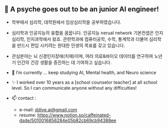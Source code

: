 ## 👋 A psyche goes out to be an junior AI engineer!

<!--
**goldcece/goldcece** is a ✨ _special_ ✨ repository because its `README.md` (this file) appears on your GitHub profile.

Here are some ideas to get you started:
-->

- 학부에서 심리학, 대학원에서 임상심리학을 공부하였습니다.
- 심리학과 인공지능의 융합을 꿈꿉니다. 인공지능 nerual network 기본컨셉은 인지심리학, 인지과학에서 왔죠. 관련학과에 컴퓨터공학, 수학, 통계학과 더불어 심리학을 반드시 편입 시키려는 원대한 인생의 목표를 갖고 있습니다. 
- 관심분야는 뇌 신경인지장애(치매)이며, 여러 의료&바이오 데이터를 연구하여 노년기 인간의 건강 생활을 증진하는 데 기여하고 싶습니다.

- 🌱 I’m currently ... keep studying AI, Mental health, and Neuro science
- ✨ I worked over 10 years as a [school counselor teacher] at all school level. So I can communicate anyone without any difficulties!

- 📫 contact : 
  - e-mail: ddive.ai@gmail.com
  - resume: https://www.notion.so/caffeinated-dsde/5010016856284e05b82cb69cb94388ee
    

